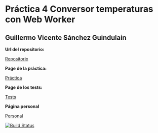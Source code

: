 # Práctica 4 Conversor temperaturas con Web Worker
## Guillermo Vicente Sánchez Guindulain

**Url del repositorio:** 

[Repositorio](https://github.com/alu0100777154/temperature-2.0/tree/master)

**Page de la práctica:** 

[Práctica](http://alu0100777154.github.io/temperature-2.0/)

**Page de los tests:** 

[Tests](http://alu0100777154.github.io/temperature-2.0/vendor)

**Página personal**

[Personal](http://alu0100777154.github.io)

[![Build Status](https://travis-ci.org/alu0100777154/temperature-2.0.svg?branch=master)](https://travis-ci.org/alu0100777154/temperature-2.0)
